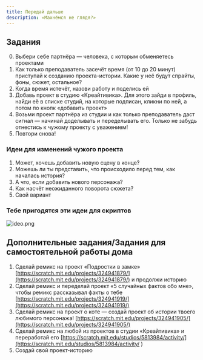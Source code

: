 ```yaml
---
title: Передай дальше
description: «Махнёмся не глядя?»
---
```


## Задания

0) Выбери себе партнёра — человека, с которым обменяетесь проектами
1) Как только преподаватель засечёт время (от 10 до 20 минут) приступай к созданию проекта-истории. Какие у неё будут спрайты, фоны, сюжет, остальное?
2) Когда время истечёт, назови работу и поделись ей
3) Добавь проект в студию «Креайтивика». Для этого зайди в профиль, найди её в списке студий, на которые подписан, кликни по ней, а потом по кнопк «добавить проект» 
4) Возьми проект партнёра из студии и как только преподаватель даст сигнал — начинай доделывать и переделывать его. Только не забудь отнестись к чужому проекту с уважением!
5) Повтори снова!

### Идеи для изменений чужого проекта

1. Может, хочешь добавить новую сцену в конце?
1. Можешь ли ты представить, что происходило перед тем, как началась история?
1. А что, если добавить нового персонажа?
1. Как насчёт неожиданного поворота сюжета?
1. Свой вариант


### Тебе пригодятся эти идеи для скриптов
![ideo.png]({{site.baseurl}}/lessons/dalshe/ideo.png)

## Дополнительные задания/Задания для самостоятельной работы дома
1. Сделай ремикс на проект «Подростки в замке» [https://scratch.mit.edu/projects/324941879/](https://scratch.mit.edu/projects/324941879/) и продолжи историю
2. Сделай ремикс и переделай проект «5 случайных фактов обо мне», чтобы ремикс рассказывал факты о тебе [https://scratch.mit.edu/projects/324941919/](https://scratch.mit.edu/projects/324941919/) 
3. Сделай ремикс на проект о коте — создай проект об истории твоего любимого персонажа!
[https://scratch.mit.edu/projects/324941905/](https://scratch.mit.edu/projects/324941905/)
4. Сделай ремикс на любой из проектов в студии «Креайтивика» и переработай его [https://scratch.mit.edu/studios/5813984/activity/](https://scratch.mit.edu/studios/5813984/activity/ )
5. Создай свой проект-историю
